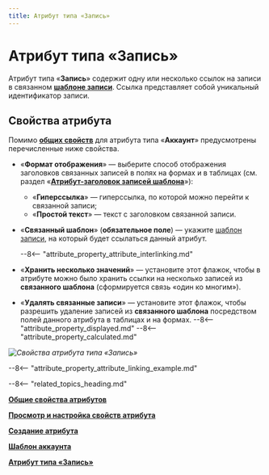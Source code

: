```yaml
---
title: Атрибут типа «Запись»
---
```


# Атрибут типа «Запись»

Атрибут типа «**Запись**» содержит одну или несколько ссылок на записи в связанном **[шаблоне записи](record_templates.md)**. Ссылка представляет собой уникальный идентификатор записи.

## Свойства атрибута

Помимо **[общих свойств](attribute_common_properties.md)** для атрибута типа «**Аккаунт**» предусмотрены перечисленные ниже свойства.

* «**Формат отображения**» — выберите способ отображения заголовков связанных записей в полях на формах и в таблицах (см. раздел «**[Атрибут-заголовок записей шаблона](displayed_attribute.md)**»):
  * «**Гиперссылка**» — гиперссылка, по которой можно перейти к связанной записи;
  * «**Простой текст**» — текст с заголовком связанной записи.
* «**Связанный шаблон**» (**обязательное поле**) — укажите [шаблон записи](record_templates.md), на который будет ссылаться данный атрибут.

    --8<-- "attribute_property_attribute_interlinking.md"

* «**Хранить несколько значений**» — установите этот флажок, чтобы в атрибуте можно было хранить ссылки на несколько записей из **связанного шаблона** (сформируется связь «один ко многим»).
* «**Удалять связанные записи**» — установите этот флажок, чтобы разрешить удаление записей из **связанного шаблона** посредством полей данного атрибута в таблицах и на формах.
--8<-- "attribute_property_displayed.md"
--8<-- "attribute_property_calculated.md"

*![Свойства атрибута типа «Запись»](attribute_record_properties.png)*

--8<-- "attribute_property_attribute_linking_example.md"

--8<-- "related_topics_heading.md"

**[Общие свойства атрибутов](attribute_common_properties.md)**

**[Просмотр и настройка свойств атрибута](attribute_setup.md)**

**[Создание атрибута](attribute_creation.md)**

**[Шаблон аккаунта](attribute_creation.md)**

**[Атрибут типа «Запись»](attribute_record.md)**
